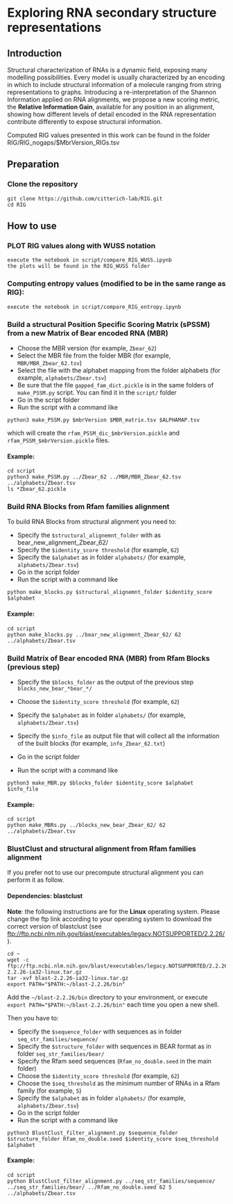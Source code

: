 # Exploring RNA secondary structure representations

## Introduction
Structural characterization of RNAs is a dynamic field, exposing many modelling possibilities. Every model is usually characterized by an encoding in which to include structural information of a molecule ranging from string representations to graphs. Introducing a re-interpretation of the Shannon Information applied on RNA alignments, we propose a new scoring metric, the **Relative Information Gain**, available for any position in an alignment, showing how different levels of detail encoded in the RNA representation contribute differently to expose structural information.

Computed RIG values presented in this work can be found in the folder RIG/RIG_nogaps/$MbrVersion_RIGs.tsv

## Preparation


### Clone the repository
```
git clone https://github.com/citterich-lab/RIG.git
cd RIG
```

## How to use


### PLOT RIG values along with WUSS notation
```
execute the notebook in script/compare_RIG_WUSS.ipynb 
the plots will be found in the RIG_WUSS folder
```

### Computing entropy values (modified to be in the same range as RIG):
```
execute the notebook in script/compare_RIG_entropy.ipynb
```

### Build a structural Position Specific Scoring Matrix (sPSSM) from a new Matrix of Bear encoded RNA (MBR)

* Choose the MBR version (for example, `Zbear_62`)
* Select the MBR file from the folder MBR (for example, `MBR/MBR_Zbear_62.tsv`)
* Select the file with the alphabet mapping from the folder alphabets (for example, `alphabets/Zbear.tsv`)
* Be sure that the file `gapped_fam_dict.pickle` is in the same folders of `make_PSSM.py` script. You can find it in the `script/` folder
* Go in the script folder
* Run the script with a command like

`python3 make_PSSM.py $mbrVersion $MBR_matrix.tsv $ALPHAMAP.tsv`

which will create the `rfam_PSSM_dic_$mbrVersion.pickle` and `rfam_PSSM_$mbrVersion.pickle` files.

#### Example:
```
cd script
python3 make_PSSM.py ../Zbear_62 ../MBR/MBR_Zbear_62.tsv ../alphabets/Zbear.tsv
ls *Zbear_62.pickle
```

### Build RNA Blocks from Rfam families alignment

To build RNA Blocks from structural alignment you need to:
* Specify the `$structural_alignemnt_folder` with as bear_new_alignment_Zbear_62/
* Specify the `$identity_score threshold` (for example, `62`)
* Specify the `$alphabet` as in folder `alphabets/` (for example, `alphabets/Zbear.tsv`)
* Go in the script folder
* Run the script with a command like

```
python make_blocks.py $structural_alignemnt_folder $identity_score $alphabet
```
#### Example:
```
cd script
python make_blocks.py ../bear_new_alignment_Zbear_62/ 62 ../alphabets/Zbear.tsv
```

### Build Matrix of Bear encoded RNA (MBR) from Rfam Blocks (previous step)

* Specify the `$blocks_folder` as the output of the previous step `blocks_new_bear_*bear_*/`
* Choose the `$identity_score threshold` (for example, `62`)
* Specify the `$alphabet` as in folder `alphabets/` (for example, `alphabets/Zbear.tsv`)
* Specify the `$info_file` as output file that will collect all the information of the built blocks (for example, `info_Zbear_62.txt`)

* Go in the script folder
* Run the script with a command like

```
python3 make_MBR.py $blocks_folder $identity_score $alphabet $info_file
```

#### Example:
```
cd script
python make_MBRs.py ../blocks_new_bear_Zbear_62/ 62 ../alphabets/Zbear.tsv
```


### BlustClust and structural alignment from Rfam families alignment

If you prefer not to use our precompute structural alignment you can perform it as follow.

#### Dependencies: blastclust

**Note**: the following instructions are for the **Linux** operating system. Please change the ftp link according to your operating system to download the correct version of blastclust (see ftp://ftp.ncbi.nlm.nih.gov/blast/executables/legacy.NOTSUPPORTED/2.2.26/).

```
cd ~
wget -c ftp://ftp.ncbi.nlm.nih.gov/blast/executables/legacy.NOTSUPPORTED/2.2.26/blast-2.2.26-ia32-linux.tar.gz
tar -xvf blast-2.2.26-ia32-linux.tar.gz
export PATH="$PATH:~/blast-2.2.26/bin"
```
Add the `~/blast-2.2.26/bin` directory to your environment, or execute `export PATH="$PATH:~/blast-2.2.26/bin"` each time you open a new shell.


Then you have to:

* Specify the `$sequence_folder` with sequences as in folder `seq_str_families/sequence/` 
* Specify the `$structure_folder` with sequences in BEAR format as in folder `seq_str_families/bear/`
* Specify the Rfam seed sequences (`Rfam_no_double.seed` in the main folder)
* Choose the `$identity_score threshold` (for example, `62`)
* Choose the `$seq_threshold` as the minimum number of RNAs in a Rfam family (for example, `5`)
* Specify the `$alphabet` as in folder `alphabets/` (for example, `alphabets/Zbear.tsv`)
* Go in the script folder
* Run the script with a command like

```
python3 BlustClust_filter_alignment.py $sequence_folder $structure_folder Rfam_no_double.seed $identity_score $seq_threshold $alphabet
```

#### Example:
```
cd script
python BlustClust_filter_alignment.py ../seq_str_families/sequence/ ../seq_str_families/bear/ ../Rfam_no_double.seed 62 5 ../alphabets/Zbear.tsv
```

